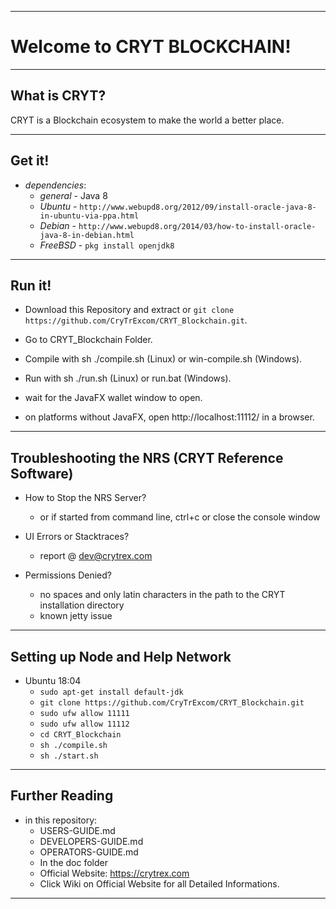 ----
# Welcome to CRYT BLOCKCHAIN! #

----
## What is CRYT? ##
CRYT is a Blockchain ecosystem to make the world a better place.

----
## Get it! ##

  - *dependencies*:
    - *general* - Java 8
    - *Ubuntu* - `http://www.webupd8.org/2012/09/install-oracle-java-8-in-ubuntu-via-ppa.html`
    - *Debian* - `http://www.webupd8.org/2014/03/how-to-install-oracle-java-8-in-debian.html`
    - *FreeBSD* - `pkg install openjdk8`

----
## Run it! ##

  - Download this Repository and extract or `git clone https://github.com/CryTrExcom/CRYT_Blockchain.git`.
  - Go to CRYT_Blockchain Folder.
  - Compile with sh ./compile.sh (Linux) or win-compile.sh (Windows).
  - Run with sh ./run.sh (Linux) or run.bat (Windows).

  - wait for the JavaFX wallet window to open.
  - on platforms without JavaFX, open http://localhost:11112/ in a browser.

----
## Troubleshooting the NRS (CRYT Reference Software) ##

  - How to Stop the NRS Server?
    - or if started from command line, ctrl+c or close the console window

  - UI Errors or Stacktraces?
    - report @ dev@crytrex.com

  - Permissions Denied?
    - no spaces and only latin characters in the path to the CRYT installation directory
    - known jetty issue

----
## Setting up Node and Help Network ##

  - Ubuntu 18:04
    - `sudo apt-get install default-jdk`
    - `git clone https://github.com/CryTrExcom/CRYT_Blockchain.git`
    - `sudo ufw allow 11111`
    - `sudo ufw allow 11112`
    - `cd CRYT_Blockchain`
    - `sh ./compile.sh`
    - `sh ./start.sh`

----
## Further Reading ##

  - in this repository:
    - USERS-GUIDE.md
    - DEVELOPERS-GUIDE.md
    - OPERATORS-GUIDE.md
    - In the doc folder
    - Official Website: https://crytrex.com
    - Click Wiki on Official Website for all Detailed Informations.

----

